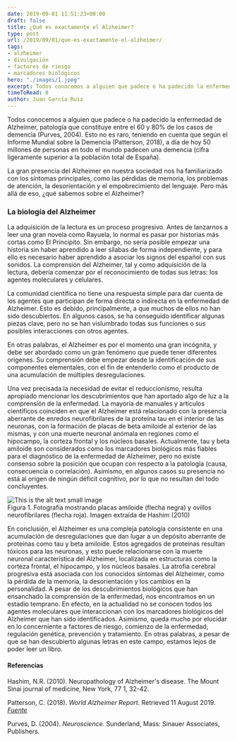 ```yaml
---
date: 2019-09-01 11:51:23+00:00
draft: false
title: ¿Qué es exactamente el Alzheimer?
type: post
url: /2019/09/01/que-es-exactamente-el-alzheimer/
tags:
- alzheimer
- divulgación
- factores de riesgo
- marcadores biológicos
hero: "./images/1.jpeg"
excerpt: Todos conocemos a alguien que padece o ha padecido la enfermedad de Alzheimer, patología que constituye entre el 60 y 80% de los casos de demencia (Purves, 2004). *Leer más*
timeToRead: 8
author: Juan García Ruiz
---
```


Todos conocemos a alguien que padece o ha padecido la enfermedad de Alzheimer, patología que constituye entre el 60 y 80% de los casos de demencia (Purves, 2004). Esto no es raro, teniendo en cuenta que según el Informe Mundial sobre la Demencia (Patterson, 2018), a día de hoy 50 millones de personas en todo el mundo padecen una demencia (cifra ligeramente superior a la población total de España).

La gran presencia del Alzheimer en nuestra sociedad nos ha familiarizado con los síntomas principales, como las pérdidas de memoria, los problemas de atención, la desorientación y el empobrecimiento del lenguaje. Pero más allá de eso, ¿qué sabemos sobre el Alzheimer?

### La biología del Alzheimer

La adquisición de la lectura es un proceso progresivo. Antes de lanzarnos a leer una gran novela como Rayuela, lo normal es pasar por historias más cortas como El Principito. Sin embargo, no sería posible empezar una historia sin haber aprendido a leer sílabas de forma independiente, y para ello es necesario haber aprendido a asociar los signos del español con sus sonidos. La comprensión del Alzheimer, tal y como adquisición de la lectura, debería comenzar por el reconocimiento de todas sus letras: los agentes moleculares y celulares.

La comunidad científica no tiene una respuesta simple para dar cuenta de los agentes que participan de forma directa o indirecta en la enfermedad de Alzheimer. Esto es debido, principalmente, a que muchos de ellos no han sido descubiertos. En algunos casos, se ha conseguido identificar algunas piezas clave, pero no se han vislumbrado todas sus funciones o sus posibles interacciones con otros agentes. 

En otras palabras, el Alzheimer es por el momento una gran incógnita, y debe ser abordado como un gran fenómeno que puede tener diferentes orígenes. Su comprensión debe empezar desde la identificación de sus componentes elementales, con el fin de entenderlo como el producto de una acumulación de múltiples desregulaciones. 

Una vez precisada la necesidad de evitar el reduccionismo, resulta apropiado mencionar los descubrimientos que han aportado algo de luz a la comprensión de la enfermedad. La mayoría de manuales y artículos científicos coinciden en que el Alzheimer está relacionado con la presencia aberrante de enredos neurofibrilares de la proteína tau en el interior de las neuronas, con la formación de placas de beta amiloide al exterior de las mismas, y con una muerte neuronal anómala en regiones como el hipocampo, la corteza frontal y los núcleos basales. Actualmente, tau y beta amiloide son considerados como los marcadores biológicos más fiables para el diagnóstico de la enfermedad de Alzheimer, pero no existe consenso sobre la posición que ocupan con respecto a la patología (causa, consecuencia o correlación). Asimismo, en algunos casos su presencia no está al origen de ningún déficit cognitivo, por lo que no resultan del todo concluyentes.

<div className="Image__Small">
  <img src="https://nervousystemhome.files.wordpress.com/2019/09/imagen-1.jpg?w=471" alt="This is the alt text small image" />
  <figcaption>Figura 1. Fotografía mostrando placas amiloide (flecha negra) y ovillos neurofibrilares (flecha roja). Imagen extraída de Hashim (2010)</figcaption>
</div>

En conclusión, el Alzheimer es una compleja patología consistente en una acumulación de desregulaciones que dan lugar a un depósito aberrante de proteínas como tau y beta amiloide. Estos agregados de proteínas resultan tóxicos para las neuronas, y esto puede relacionarse con la muerte neuronal característica del Alzheimer, localizada en estructuras como la corteza frontal, el hipocampo, y los núcleos basales. La atrofia cerebral progresiva está asociada con los conocidos síntomas del Alzheimer, como la pérdida de la memoria, la desorientación y los cambios en la personalidad. A pesar de los descubrimientos biológicos que han ensanchado la comprensión de la enfermedad, nos encontramos en un estadio temprano. En efecto, en la actualidad no se conocen todos los agentes moleculares que interaccionan con los marcadores biológicos del Alzheimer que han sido identificados. Asimismo, queda mucho por elucidar en lo concerniente a factores de riesgo, comienzo de la enfermedad, regulación genética, prevención y tratamiento.  En otras palabras, a pesar de que se han descubierto algunas letras en este campo, estamos lejos de poder leer un libro.

#### Referencias

Hashim, N.R. (2010). Neuropathology of Alzheimer's disease. The Mount Sinai journal of medicine, New York, 77 1, 32-42. 

Patterson, C. (2018). _World Alzheimer Report_. Retrieved 11 August 2019. [_Fuente_](https://www.alz.co.uk/research/WorldAlzheimerReport2018.pdf)

Purves, D. (2004). _Neuroscience_. Sunderland, Mass: Sinauer Associates, Publishers.

